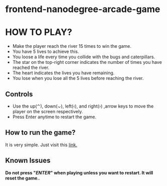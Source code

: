 frontend-nanodegree-arcade-game
===============================
# HOW TO PLAY?

  * Make the player reach the river 15 times to win the game.
  * You have 5 lives to achieve this.
  * You loose a life every time you collide with the bugs and caterpillars.
  * The star on the top-right corner indicates the number of times you have reached the river.
  * The heart indicates the lives you have remaining.
  * You lose when you lose all the 5 lives before reaching the river.

## Controls
  * Use the up(⌃), down(⌄), left(‹), and right(›) ,arrow keys to move the player on the screen respectively.
  * Press Enter anytime to restart the game.

## How to run the game?
  It is very simple. Just visit this [link.](https://ashokviswa96.github.io/Arcade-Game/)

## Known Issues
  **Do not press "*ENTER*" when playing unless you want to restart. It will reset the game.**.
